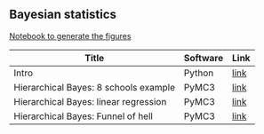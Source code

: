 <h2>Bayesian statistics</h2>

[Notebook to generate the figures](https://github.com/probml/pyprobml/blob/master/notebooks/figures/chapter7_figures.ipynb)


|Title|Software|Link|
|-----------|----|----|
|Intro| Python| [link](bayes.ipynb)
|Hierarchical Bayes: 8 schools example| PyMC3 |[link](schools8_pymc3.ipynb)
|Hierarchical Bayes: linear regression| PyMC3 |[link](linreg_hbayes_1d_pymc3.ipynb)
|Hierarchical Bayes: Funnel of hell | PyMC3| [link](funnel.ipynb)


